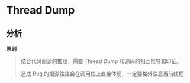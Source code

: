 # Thread Dump

## 分析

**原则**

> 结合代码阅读的推理，需要 Thread Dump 和源码的相互推导和印证。
>
> 造成 Bug 的根源往往会在调用栈上直接体现，一定要格外注意当前线程